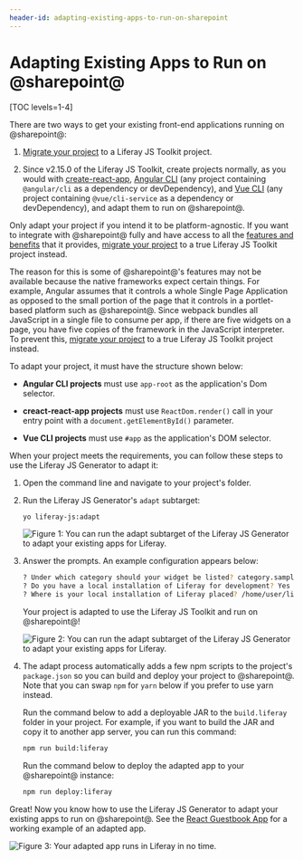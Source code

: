 ```yaml
---
header-id: adapting-existing-apps-to-run-on-sharepoint
---
```


# Adapting Existing Apps to Run on @sharepoint@

[TOC levels=1-4]

There are two ways to get your existing front-end applications running on
@sharepoint@: 

1.  [Migrate your project](/docs/7-2/appdev/-/knowledge_base/a/web-front-ends) 
    to a Liferay JS Toolkit project. 

2.  Since v2.15.0 of the Liferay JS Toolkit, create projects normally, as you 
    would with [create-react-app](https://facebook.github.io/create-react-app/), 
    [Angular CLI](https://cli.angular.io/) 
    (any project containing `@angular/cli` as a dependency or devDependency), 
    and [Vue CLI](https://cli.vuejs.org/) 
    (any project containing `@vue/cli-service` as a dependency or devDependency), 
    and adapt them to run on @sharepoint@. 

Only adapt your project if you intend it to be platform-agnostic. If
you want to integrate with @sharepoint@ fully and have access to all the 
[features and benefits](/docs/7-2/frameworks/-/knowledge_base/f/creating-and-bundling-javascript-widgets-with-javascript-tooling) 
that it provides, [migrate your project](/docs/7-2/appdev/-/knowledge_base/a/web-front-ends) 
to a true Liferay JS Toolkit project instead.

The reason for this is some of @sharepoint@'s features may not be available because
the native frameworks expect certain things. For example, Angular assumes that
it controls a whole Single Page Application as opposed to the small portion of
the page that it controls in a portlet-based platform such as @sharepoint@. Since
webpack bundles all JavaScript in a single file to consume per app, if there are
five widgets on a page, you have five copies of the framework in the JavaScript
interpreter. To prevent this, 
[migrate your project](/docs/7-2/appdev/-/knowledge_base/a/web-front-ends) to 
a true Liferay JS Toolkit project instead. 

To adapt your project, it must have the structure shown below:

- **Angular CLI projects** must use `app-root` as the application's Dom 
  selector. 

- **creact-react-app projects** must use `ReactDom.render()` call in your entry 
  point with a `document.getElementById()` parameter.
  
- **Vue CLI projects** must use `#app` as the application's DOM selector.

When your project meets the requirements, you can follow these steps to use the 
Liferay JS Generator to adapt it:

1.  Open the command line and navigate to your project's folder.

2.  Run the Liferay JS Generator's `adapt` subtarget:

    ```bash
    yo liferay-js:adapt
    ```

    ![Figure 1: You can run the adapt subtarget of the Liferay JS Generator to adapt your existing apps for Liferay.](../../../images/liferay-js-generator-adapt-run.png)

3.  Answer the prompts. An example configuration appears below:

    ```bash
    ? Under which category should your widget be listed? category.sample
    ? Do you have a local installation of Liferay for development? Yes
    ? Where is your local installation of Liferay placed? /home/user/liferay
    ```

    Your project is adapted to use the Liferay JS Toolkit and run on @sharepoint@! 

    ![Figure 2: You can run the adapt subtarget of the Liferay JS Generator to adapt your existing apps for Liferay.](../../../images/liferay-js-generator-adapt-complete.png)

4.  The adapt process automatically adds a few npm scripts to the project's 
    `package.json` so you can build and deploy your project to @sharepoint@. Note 
    that you can swap `npm` for `yarn` below if you prefer to use yarn instead.

    Run the command below to add a deployable JAR to the `build.liferay` folder 
    in your project. For example, if you want to build the JAR and copy it to 
    another app server, you can run this command:

    ```bash
    npm run build:liferay
    ```

    Run the command below to deploy the adapted app to your @sharepoint@ instance:

    ```bash
    npm run deploy:liferay
    ```

Great! Now you know how to use the Liferay JS Generator to adapt your existing 
apps to run on @sharepoint@. See the 
[React Guestbook App](https://github.com/liferay/liferay-docs/tree/master/en/developer/reference/code/adapted-react-app/) 
for a working example of an adapted app. 

![Figure 3: Your adapted app runs in Liferay in no time.](../../../images/liferay-js-generator-adapt-deployed.png)
